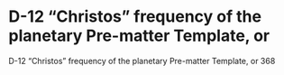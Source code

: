 # D-12 “Christos” frequency of the planetary Pre-matter Template, or

D-12 “Christos” frequency of the planetary Pre-matter Template, or
368